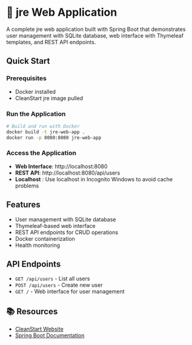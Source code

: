 # 🚀 jre Web Application

A complete jre web application built with Spring Boot that demonstrates user management with SQLite database, web interface with Thymeleaf templates, and REST API endpoints.

## Quick Start

### Prerequisites
- Docker installed
- CleanStart jre image pulled

### Run the Application
```bash
# Build and run with Docker
docker build -t jre-web-app .
docker run -p 8080:8080 jre-web-app
```

### Access the Application
- **Web Interface**: http://localhost:8080
- **REST API**: http://localhost:8080/api/users
- **Localhost** : Use localhost in Incognito Windows to avoid cache problems

## Features
- User management with SQLite database
- Thymeleaf-based web interface
- REST API endpoints for CRUD operations
- Docker containerization
- Health monitoring

## API Endpoints
- `GET /api/users` - List all users
- `POST /api/users` - Create new user
- `GET /` - Web interface for user management

## 📚 Resources
- [CleanStart Website](https://cleanstart.com/)
- [Spring Boot Documentation](https://spring.io/projects/spring-boot)